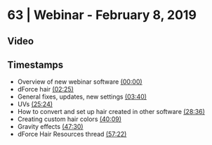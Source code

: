 # 63 | Webinar - February 8, 2019
## Video
<div class="responsive-container"><div id="player"></div></div>
<script>
      var tag = document.createElement('script');
      tag.src = "https://www.youtube.com/iframe_api";
      var firstScriptTag = document.getElementsByTagName('script')[0];
      firstScriptTag.parentNode.insertBefore(tag, firstScriptTag);
      var player;
      function onYouTubeIframeAPIReady() {
        player = new YT.Player('player', {
          videoId: 'ncdWfyLReP4',
        });
      }
    
    function setCurrentTime(slideNum) {
    var object = [0, 145, 220, 1524, 1716, 2409, 2850, 3442]
    player.seekTo(object[slideNum]);
  }
</script>
    
## Timestamps
* Overview of new webinar software <a href="javascript:void(0);" onclick="setCurrentTime(0)">(00:00)</a>
* dForce hair <a href="javascript:void(0);" onclick="setCurrentTime(1)">(02:25)</a>
* General fixes, updates, new settings <a href="javascript:void(0);" onclick="setCurrentTime(2)">(03:40)</a>
* UVs <a href="javascript:void(0);" onclick="setCurrentTime(3)">(25:24)</a>
* How to convert and set up hair created in other software <a href="javascript:void(0);" onclick="setCurrentTime(4)">(28:36)</a>
* Creating custom hair colors <a href="javascript:void(0);" onclick="setCurrentTime(5)">(40:09)</a>
* Gravity effects <a href="javascript:void(0);" onclick="setCurrentTime(6)">(47:30)</a>
* dForce Hair Resources thread <a href="javascript:void(0);" onclick="setCurrentTime(7)">(57:22)</a>
